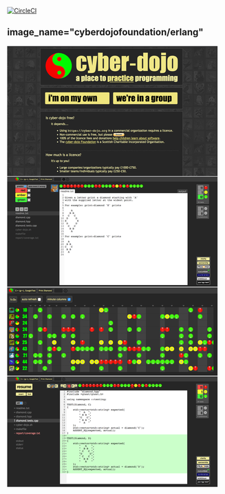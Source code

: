 [![CircleCI](https://circleci.com/gh/cyber-dojo-languages/erlang.svg?style=svg)](https://circleci.com/gh/cyber-dojo-languages/erlang)

## image_name="cyberdojofoundation/erlang"

![cyber-dojo.org home page](https://github.com/cyber-dojo/cyber-dojo/blob/master/shared/home_page_snapshot.png)